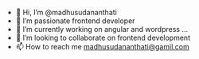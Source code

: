 - 👋 Hi, I’m @madhusudananthati
- 👀 I’m passionate frontend developer
- 🌱 I’m currently working on angular and wordpress ...
- 💞️ I’m looking to collaborate on frontend development
- 📫 How to reach me madhusudananthati@gamil.com

<!---
madhusudananthati/madhusudananthati is a ✨ special ✨ repository because its `README.md` (this file) appears on your GitHub profile.
You can click the Preview link to take a look at your changes.
--->
